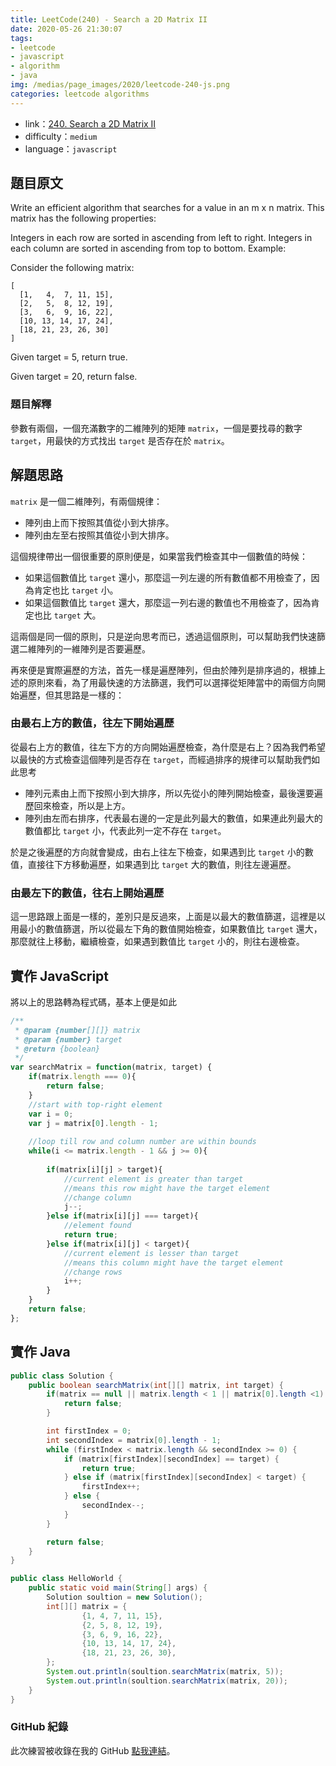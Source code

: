 ```yaml
---
title: LeetCode(240) - Search a 2D Matrix II
date: 2020-05-26 21:30:07
tags:
- leetcode
- javascript
- algorithm
- java
img: /medias/page_images/2020/leetcode-240-js.png
categories: leetcode algorithms
---
```

* link：[240. Search a 2D Matrix II](https://leetcode.com/problems/search-a-2d-matrix-ii/submissions/)
* difficulty：`medium`
* language：`javascript`

## 題目原文

Write an efficient algorithm that searches for a value in an m x n matrix. This matrix has the following properties:

Integers in each row are sorted in ascending from left to right.
Integers in each column are sorted in ascending from top to bottom.
Example:

Consider the following matrix:

```
[
  [1,   4,  7, 11, 15],
  [2,   5,  8, 12, 19],
  [3,   6,  9, 16, 22],
  [10, 13, 14, 17, 24],
  [18, 21, 23, 26, 30]
]
```

Given target = 5, return true.

Given target = 20, return false.


### 題目解釋

參數有兩個，一個充滿數字的二維陣列的矩陣 `matrix`，一個是要找尋的數字 `target`，用最快的方式找出 `target` 是否存在於 `matrix`。

## 解題思路

`matrix` 是一個二維陣列，有兩個規律：
* 陣列由上而下按照其值從小到大排序。
* 陣列由左至右按照其值從小到大排序。

這個規律帶出一個很重要的原則便是，如果當我們檢查其中一個數值的時候：
* 如果這個數值比 `target` 還小，那麼這一列左邊的所有數值都不用檢查了，因為肯定也比 `target` 小。
* 如果這個數值比 `target` 還大，那麼這一列右邊的數值也不用檢查了，因為肯定也比 `target` 大。

這兩個是同一個的原則，只是逆向思考而已，透過這個原則，可以幫助我們快速篩選二維陣列的一維陣列是否要遍歷。

再來便是實際遍歷的方法，首先一樣是遍歷陣列，但由於陣列是排序過的，根據上述的原則來看，為了用最快速的方法篩選，我們可以選擇從矩陣當中的兩個方向開始遍歷，但其思路是一樣的：

### 由最右上方的數值，往左下開始遍歷

從最右上方的數值，往左下方的方向開始遍歷檢查，為什麼是右上？因為我們希望以最快的方式檢查這個陣列是否存在 `target`，而經過排序的規律可以幫助我們如此思考

* 陣列元素由上而下按照小到大排序，所以先從小的陣列開始檢查，最後還要遍歷回來檢查，所以是上方。
* 陣列由左而右排序，代表最右邊的一定是此列最大的數值，如果連此列最大的數值都比 `target` 小，代表此列一定不存在 `target`。

於是之後遍歷的方向就會變成，由右上往左下檢查，如果遇到比 `target` 小的數值，直接往下方移動遍歷，如果遇到比 `target` 大的數值，則往左邊遍歷。
 

### 由最左下的數值，往右上開始遍歷

這一思路跟上面是一樣的，差別只是反過來，上面是以最大的數值篩選，這裡是以用最小的數值篩選，所以從最左下角的數值開始檢查，如果數值比 `target` 還大，那麼就往上移動，繼續檢查，如果遇到數值比 `target` 小的，則往右邊檢查。


## 實作 JavaScript

將以上的思路轉為程式碼，基本上便是如此

```javascript
/**
 * @param {number[][]} matrix
 * @param {number} target
 * @return {boolean}
 */
var searchMatrix = function(matrix, target) {
    if(matrix.length === 0){
        return false;
    }
    //start with top-right element
    var i = 0;
    var j = matrix[0].length - 1;
    
    //loop till row and column number are within bounds
    while(i <= matrix.length - 1 && j >= 0){
        
        if(matrix[i][j] > target){
            //current element is greater than target
            //means this row might have the target element
            //change column
            j--;
        }else if(matrix[i][j] === target){
            //element found
            return true;
        }else if(matrix[i][j] < target){
            //current element is lesser than target
            //means this column might have the target element
            //change rows
            i++;
        }
    }
    return false;
};
```

## 實作 Java

```java
public class Solution {
    public boolean searchMatrix(int[][] matrix, int target) {
        if(matrix == null || matrix.length < 1 || matrix[0].length <1) {
            return false;
        }

        int firstIndex = 0;
        int secondIndex = matrix[0].length - 1;
        while (firstIndex < matrix.length && secondIndex >= 0) {
            if (matrix[firstIndex][secondIndex] == target) {
                return true;
            } else if (matrix[firstIndex][secondIndex] < target) {
                firstIndex++;
            } else {
                secondIndex--;
            }
        }

        return false;
    }
}
```

```java
public class HelloWorld {
    public static void main(String[] args) {
        Solution soultion = new Solution();
        int[][] matrix = {
                {1, 4, 7, 11, 15},
                {2, 5, 8, 12, 19},
                {3, 6, 9, 16, 22},
                {10, 13, 14, 17, 24},
                {18, 21, 23, 26, 30},
        };
        System.out.println(soultion.searchMatrix(matrix, 5));
        System.out.println(soultion.searchMatrix(matrix, 20));
    }
}

```

### GitHub 紀錄

此次練習被收錄在我的 GitHub [點我連結](https://github.com/mpp21x/algorithm-exercise/tree/master/240.Search_a_2D_Matrix_II)。

